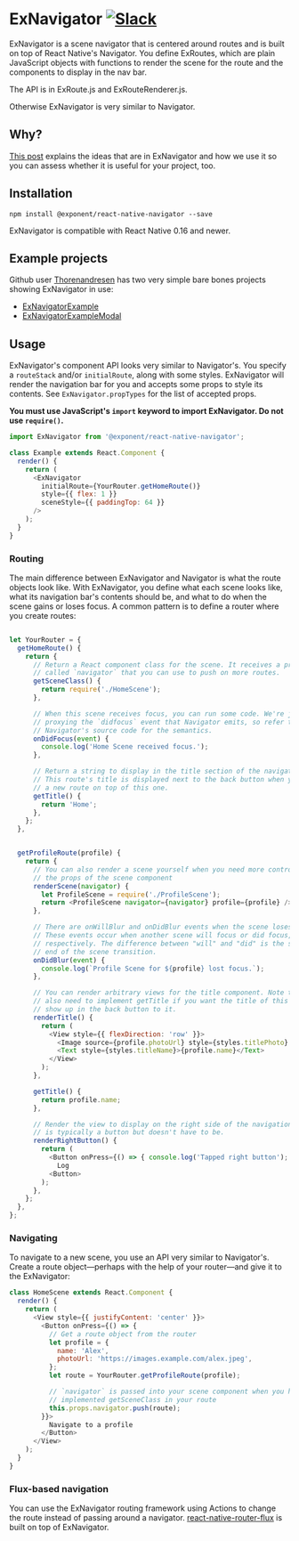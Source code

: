 # ExNavigator [![Slack](http://slack.exponentjs.com/badge.svg)](http://slack.exponentjs.com)

ExNavigator is a scene navigator that is centered around routes and is built on top of React Native's Navigator. You define ExRoutes, which are plain JavaScript objects with functions to render the scene for the route and the components to display in the nav bar.

The API is in ExRoute.js and ExRouteRenderer.js.

Otherwise ExNavigator is very similar to Navigator.

## Why?
[This post](https://medium.com/the-exponent-log/routing-and-navigation-in-react-native-6b27bee39603#.13j2waolq) explains the ideas that are in ExNavigator and how we use it so you can assess whether it is useful for your project, too.

## Installation

```
npm install @exponent/react-native-navigator --save
```

ExNavigator is compatible with React Native 0.16 and newer.

## Example projects
Github user [Thorenandresen](https://github.com/Thorbenandresen) has two very simple bare bones projects showing ExNavigator in use:
* [ExNavigatorExample](https://github.com/Thorbenandresen/ExNavigatorExample)
* [ExNavigatorExampleModal](https://github.com/Thorbenandresen/ExNavigatorExampleModal)


## Usage

ExNavigator's component API looks very similar to Navigator's. You specify a `routeStack` and/or `initialRoute`, along with some styles. ExNavigator will render the navigation bar for you and accepts some props to style its contents. See `ExNavigator.propTypes` for the list of accepted props.

**You must use JavaScript's `import` keyword to import ExNavigator. Do not use `require()`.**

```js
import ExNavigator from '@exponent/react-native-navigator';

class Example extends React.Component {
  render() {
    return (
      <ExNavigator
        initialRoute={YourRouter.getHomeRoute()}
        style={{ flex: 1 }}
        sceneStyle={{ paddingTop: 64 }}
      />
    );
  }
}
```

### Routing

The main difference between ExNavigator and Navigator is what the route objects look like. With ExNavigator, you define what each scene looks like, what its navigation bar's contents should be, and what to do when the scene gains or loses focus. A common pattern is to define a router where you create routes:

```js

let YourRouter = {
  getHomeRoute() {
    return {
      // Return a React component class for the scene. It receives a prop
      // called `navigator` that you can use to push on more routes.
      getSceneClass() {
        return require('./HomeScene');
      },

      // When this scene receives focus, you can run some code. We're just
      // proxying the `didfocus` event that Navigator emits, so refer to
      // Navigator's source code for the semantics.
      onDidFocus(event) {
        console.log('Home Scene received focus.');
      },

      // Return a string to display in the title section of the navigation bar.
      // This route's title is displayed next to the back button when you push
      // a new route on top of this one.
      getTitle() {
        return 'Home';
      },
    };
  },


  getProfileRoute(profile) {
    return {
      // You can also render a scene yourself when you need more control over
      // the props of the scene component
      renderScene(navigator) {
        let ProfileScene = require('./ProfileScene');
        return <ProfileScene navigator={navigator} profile={profile} />;
      },

      // There are onWillBlur and onDidBlur events when the scene loses focus.
      // These events occur when another scene will focus or did focus,
      // respectively. The difference between "will" and "did" is the start and
      // end of the scene transition.
      onDidBlur(event) {
        console.log(`Profile Scene for ${profile} lost focus.`);
      },

      // You can render arbitrary views for the title component. Note that you
      // also need to implement getTitle if you want the title of this route to
      // show up in the back button to it.
      renderTitle() {
        return (
          <View style={{ flexDirection: 'row' }}>
            <Image source={profile.photoUrl} style={styles.titlePhoto} />
            <Text style={styles.titleName}>{profile.name}</Text>
          </View>
        );
      },

      getTitle() {
        return profile.name;
      },

      // Render the view to display on the right side of the navigation bar. It
      // is typically a button but doesn't have to be.
      renderRightButton() {
        return (
          <Button onPress={() => { console.log('Tapped right button'); }}>
            Log
          <Button>
        );
      },
    };
  },
};
```

### Navigating

To navigate to a new scene, you use an API very similar to Navigator's. Create a route object—perhaps with the help of your router—and give it to the ExNavigator:

```js
class HomeScene extends React.Component {
  render() {
    return (
      <View style={{ justifyContent: 'center' }}>
        <Button onPress={() => {
          // Get a route object from the router
          let profile = {
            name: 'Alex',
            photoUrl: 'https://images.example.com/alex.jpeg',
          };
          let route = YourRouter.getProfileRoute(profile);

          // `navigator` is passed into your scene component when you have
          // implemented getSceneClass in your route
          this.props.navigator.push(route);
        }}>
          Navigate to a profile
        </Button>
      </View>
    );
  }
}
```

### Flux-based navigation

You can use the ExNavigator routing framework using Actions to change the route instead of passing around a navigator. [react-native-router-flux](https://github.com/aksonov/react-native-router-flux) is built on top of ExNavigator.
